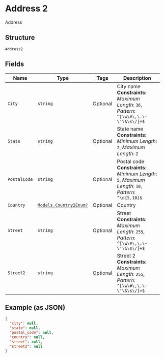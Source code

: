 
# Address 2

Address

## Structure

`Address2`

## Fields

| Name | Type | Tags | Description |
|  --- | --- | --- | --- |
| `City` | `string` | Optional | City name<br>**Constraints**: *Maximum Length*: `36`, *Pattern*: `^[\w\#\,\.\-\'\&\s\/]+$` |
| `State` | `string` | Optional | State name<br>**Constraints**: *Minimum Length*: `2`, *Maximum Length*: `2` |
| `PostalCode` | `string` | Optional | Postal code<br>**Constraints**: *Minimum Length*: `5`, *Maximum Length*: `10`, *Pattern*: `^\d{5,10}$` |
| `Country` | [`Models.Country2Enum?`](../../doc/models/country-2-enum.md) | Optional | Country |
| `Street` | `string` | Optional | Street<br>**Constraints**: *Maximum Length*: `255`, *Pattern*: `^[\w\#\,\.\-\'\&\s\/]+$` |
| `Street2` | `string` | Optional | Street 2<br>**Constraints**: *Maximum Length*: `255`, *Pattern*: `^[\w\#\,\.\-\'\&\s\/]+$` |

## Example (as JSON)

```json
{
  "city": null,
  "state": null,
  "postal_code": null,
  "country": null,
  "street": null,
  "street2": null
}
```

